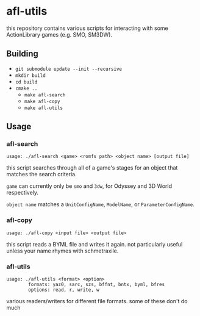 # afl-utils

this repository contains various scripts for interacting with some ActionLibrary games (e.g. SMO, SM3DW).

## Building

* `git submodule update --init --recursive`
* `mkdir build`
* `cd build`
* `cmake ..`
    * `make afl-search`
    * `make afl-copy`
    * `make afl-utils`

## Usage

### afl-search

`usage: ./afl-search <game> <romfs path> <object name> [output file]`

this script searches through all of a game's stages for an object that matches the search criteria.

`game` can currently only be `smo` and `3dw`, for Odyssey and 3D World respectively.

`object name` matches a `UnitConfigName`, `ModelName`, or `ParameterConfigName`.

### afl-copy

`usage: ./afl-copy <input file> <output file>`

this script reads a BYML file and writes it again. not particularly useful unless your name rhymes with schmetraxile.

### afl-utils

```
usage: ./afl-utils <format> <option>
        formats: yaz0, sarc, szs, bffnt, bntx, byml, bfres
        options: read, r, write, w
```

various readers/writers for different file formats. some of these don't do much

